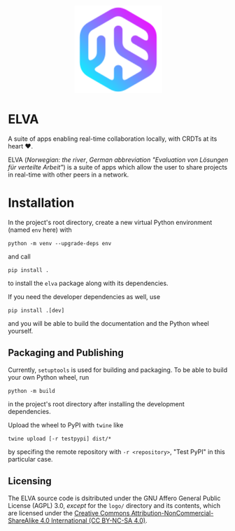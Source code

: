 <div style="text-align: center;"><img src="./logo/logo.svg" alt="ELVA Logo" width="200"/></div>

# ELVA

A suite of apps enabling real-time collaboration locally, with CRDTs at its heart ❤️.

ELVA (_Norwegian: the river_, _German abbreviation "Evaluation von Lösungen für verteilte Arbeit"_) is a suite of apps which allow the user to share projects in real-time with other peers in a network.


# Installation

In the project's root directory, create a new virtual Python environment (named `env` here) with

```shell
python -m venv --upgrade-deps env
```

and call

```shell
pip install .
```

to install the `elva` package along with its dependencies.

If you need the developer dependencies as well, use

```shell
pip install .[dev]
```

and you will be able to build the documentation and the Python wheel yourself.


## Packaging and Publishing

Currently, `setuptools` is used for building and packaging.
To be able to build your own Python wheel, run

```shell
python -m build
```

in the project's root directory after installing the development dependencies.

Upload the wheel to PyPI with `twine` like

```shell
twine upload [-r testpypi] dist/*
```

by specifing the remote repository with `-r <repository>`, "Test PyPI" in this particular case.

## Licensing

The ELVA source code is dsitributed under the GNU Affero General Public License (AGPL) 3.0, *except* for the `logo/` directory and its contents, which are licensed under the [Creative Commons Attribution-NonCommercial-ShareAlike 4.0 International (CC BY-NC-SA 4.0)](https://creativecommons.org/licenses/by-nc-sa/4.0/).
